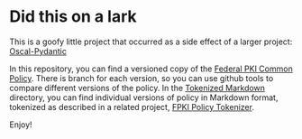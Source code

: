 # Did this on a lark

This is a goofy little project that occurred as a side effect of a larger project: [Oscal-Pydantic](https://github.com/RS-Credentive/oscal-pydantic)

In this repository, you can find a versioned copy of the [Federal PKI Common Policy](https://github.com/RS-Credentive/FPKI-Common-History/blob/FCPCACPv2.6/tracked_policies/FCPCACP.md). 
There is branch for each version, so you can use github tools to compare different versions of the policy. In the [Tokenized Markdown]([https://github.com/RS-Credentive/FPKI-Common-History/tokenized_markdown/](https://github.com/RS-Credentive/FPKI-Common-History/tree/main/tokenized_markdown))
directory, you can find individual versions of policy in Markdown format, tokenized as described in a related project, [FPKI Policy Tokenizer](https://github.com/RS-Credentive/fpki-policy-tokenizer).

Enjoy!
